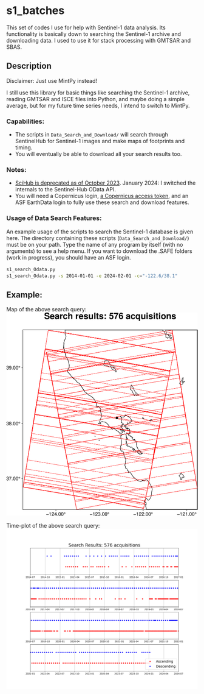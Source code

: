 # s1_batches

This set of codes I use for help with Sentinel-1 data analysis. Its functionality is basically down to searching the Sentinel-1 archive and downloading data.  I used to use it for stack processing with GMTSAR and SBAS. 

## Description

Disclaimer: Just use MintPy instead!  

I still use this library for basic things like searching the Sentinel-1 archive, reading GMTSAR and ISCE files into Python, and maybe doing a simple average, but for my future time series needs, I intend to switch to MintPy.

### Capabilities: 
* The scripts in ```Data_Search_and_Download/``` will search through SentinelHub for Sentinel-1 images and make maps of footprints and timing. 
* You will eventually be able to download all your search results too.

### Notes:
* [SciHub is deprecated as of October 2023](https://dataspace.copernicus.eu/news/2023-9-28-accessing-sentinel-mission-data-new-copernicus-data-space-ecosystem-apis).  January 2024: I switched the internals to the Sentinel-Hub OData API.  
* You will need a Copernicus login, [a Copernicus access token](https://documentation.dataspace.copernicus.eu/APIs/SentinelHub/Overview/Authentication.html), and an ASF EarthData login to fully use these search and download features. 

### Usage of Data Search Features: 
An example usage of the scripts to search the Sentinel-1 database is given here. The directory containing these scripts (```Data_Search_and_Download/```) must be on your path. Type the name of any program by itself (with no arguments) to see a help menu.  If you want to download the .SAFE folders (work in progress), you should have an ASF login. 
```bash
s1_search_Odata.py
s1_search_Odata.py -s 2014-01-01 -e 2024-02-01 -c="-122.6/38.1" 
```

## Example: 

Map of the above search query:
![Footprint](https://github.com/kmaterna/s1_batches/blob/master/examples/footprints.png)

Time-plot of the above search query:
![Timing](https://github.com/kmaterna/s1_batches/blob/master/examples/timing.png)

